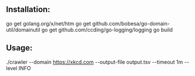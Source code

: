 ## Installation:
go get golang.org/x/net/htm
go get github.com/bobesa/go-domain-util/domainutil
go get github.com/ccding/go-logging/logging
go build

## Usage:
./crawler --domain https://xkcd.com --output-file output.tsv --timeout 1m --level INFO 
